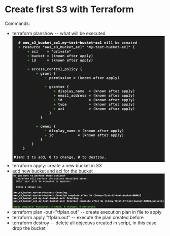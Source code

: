 # Create first S3 with Terraform

Commands:
- terraform planshow -- what will be executed
  ![plot](../images/plan-1.png)
- terraform apply: create a new bucket in S3
- add new bucket and acl for the bucket
    ![plot](../images/apply-1.png)
- terraform plan -out="tfplan.out" -- create execution plan in file to apply
- terraform apply "tfplan.out" -- execute the plan created before
- terraform destroy -- delete all objectws created in script, in this case drop the bucket
